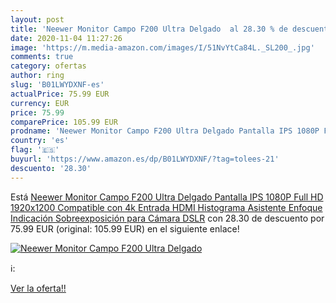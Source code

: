 ```yaml
---
layout: post
title: 'Neewer Monitor Campo F200 Ultra Delgado  al 28.30 % de descuento'
date: 2020-11-04 11:27:26
image: 'https://m.media-amazon.com/images/I/51NvYtCa84L._SL200_.jpg'
comments: true
category: ofertas
author: ring
slug: 'B01LWYDXNF-es'
actualPrice: 75.99 EUR
currency: EUR
price: 75.99
comparePrice: 105.99 EUR
prodname: 'Neewer Monitor Campo F200 Ultra Delgado Pantalla IPS 1080P Full HD 1920x1200 Compatible con 4k Entrada HDMI Histograma Asistente Enfoque Indicación Sobreexposición para Cámara DSLR'
country: 'es'
flag: '🇪🇸'
buyurl: 'https://www.amazon.es/dp/B01LWYDXNF/?tag=tolees-21'
descuento: '28.30'
---
```


Está [Neewer Monitor Campo F200 Ultra Delgado Pantalla IPS 1080P Full HD 1920x1200 Compatible con 4k Entrada HDMI Histograma Asistente Enfoque Indicación Sobreexposición para Cámara DSLR](https://www.amazon.es/dp/B01LWYDXNF/?tag=tolees-21) con 28.30 de descuento por 75.99 EUR (original: 105.99 EUR) en el siguiente enlace!

[![Neewer Monitor Campo F200 Ultra Delgado ](https://m.media-amazon.com/images/I/51NvYtCa84L._SL200_.jpg)](https://www.amazon.es/dp/B01LWYDXNF/?tag=tolees-21)

ℹ️:


[Ver la oferta!!](https://www.amazon.es/dp/B01LWYDXNF/?tag=tolees-21)
